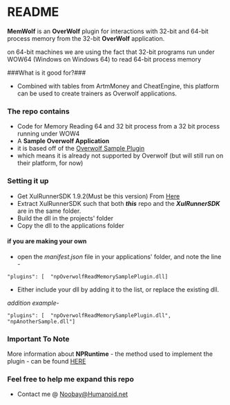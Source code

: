 # README #

**MemWolf** is an **OverWolf** plugin for interactions with 32-bit and 64-bit process memory 
from the 32-bit **OverWolf** application.

on 64-bit machines we are using the fact that 32-bit programs run under WOW64 (Windows on Windows 64)
to read 64-bit process memory

###What is it good for?###
* Combined with tables from ArtmMoney and CheatEngine, this platform can be used to create trainers as Overwolf applications.

### The repo contains ###
* Code for Memory Reading 64 and 32 bit process from a 32 bit process running under WOW4 
* A **Sample Overwolf Application** 
* it is based off of the [Overwolf Sample Plugin](https://github.com/overwolf/overwolf-sample-plugin)
* which means it is already not supported by Overwolf (but will still run on their platform, for now)

### Setting it up ###
* Get XulRunnerSDK 1.9.2(Must be this version) From [Here](http://ftp.mozilla.org/pub/mozilla.org/xulrunner/releases/3.6.28/sdk/xulrunner-3.6.28.en-US.win32.sdk.zip)
* Extract XulRunnerSDK such that both ***this*** repo and the ***XulRunnerSDK*** are in the same folder. 
* Build the dll in the projects' folder
* Copy the dll to the applications folder

#### if you are making your own ####
* open the *manifest.json* file in your applications' folder, and 
  note the line - 

`"plugins": [ 
      "npOverwolfReadMemorySamplePlugin.dll] `      
* Either include your dll by adding it to the list, or replace the existing dll.
    
*addition example*- 

`"plugins": [ 
      "npOverwolfReadMemorySamplePlugin.dll", "npAnotherSample.dll"] `  


### Important To Note ###
More information about **NPRuntime** - the method used to implement the plugin - 
can be found [HERE](https://developer.mozilla.org/en-US/docs/Plugins/Guide/Scripting_plugins)
### Feel free to help me expand this repo ###
* Contact me @ Noobay@Humanoid.net
